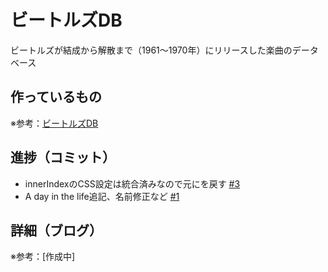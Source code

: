 # ビートルズDB

ビートルズが結成から解散まで（1961〜1970年）にリリースした楽曲のデータベース

## 作っているもの

※参考：[ビートルズDB](https://beatles-db.vercel.app/)

## 進捗（コミット）

- innerIndexのCSS設定は統合済みなので元にを戻す [#3](https://github.com/ryo-i/beatles-db/issues/3)
- A day in the life追記、名前修正など [#1](https://github.com/ryo-i/beatles-db/issues/1)

## 詳細（ブログ）

※参考：[作成中]